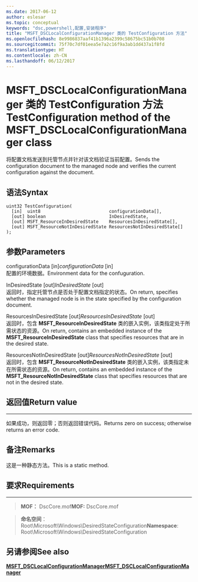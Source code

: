 ```yaml
---
ms.date: 2017-06-12
author: eslesar
ms.topic: conceptual
keywords: "dsc,powershell,配置,安装程序"
title: "MSFT_DSCLocalConfigurationManager 类的 TestConfiguration 方法"
ms.openlocfilehash: 8e9986837aaf41b1396a2399c58675bc51b0b708
ms.sourcegitcommit: 75f70c7df01eea5e7a2c16f9a3ab1dd437a1f8fd
ms.translationtype: HT
ms.contentlocale: zh-CN
ms.lasthandoff: 06/12/2017
---
```

# <a name="testconfiguration-method-of-the-msftdsclocalconfigurationmanager-class"></a><span data-ttu-id="96a9a-103">MSFT_DSCLocalConfigurationManager 类的 TestConfiguration 方法</span><span class="sxs-lookup"><span data-stu-id="96a9a-103">TestConfiguration method of the MSFT_DSCLocalConfigurationManager class</span></span>

<span data-ttu-id="96a9a-104">将配置文档发送到托管节点并针对该文档验证当前配置。</span><span class="sxs-lookup"><span data-stu-id="96a9a-104">Sends the configuration document to the managed node and verifies the current configuration against the document.</span></span>

<a name="syntax"></a><span data-ttu-id="96a9a-105">语法</span><span class="sxs-lookup"><span data-stu-id="96a9a-105">Syntax</span></span>
------

```mof
uint32 TestConfiguration(
  [in]  uint8                          configurationData[],
  [out] boolean                        InDesiredState,
  [out] MSFT_ResourceInDesiredState    ResourcesInDesiredState[],
  [out] MSFT_ResourceNotInDesiredState ResourcesNotInDesiredState[]
);
```

<a name="parameters"></a><span data-ttu-id="96a9a-106">参数</span><span class="sxs-lookup"><span data-stu-id="96a9a-106">Parameters</span></span>
----------

<span data-ttu-id="96a9a-107">configurationData \[in\]</span><span class="sxs-lookup"><span data-stu-id="96a9a-107">*configurationData* \[in\]</span></span>  
<span data-ttu-id="96a9a-108">配置的环境数据。</span><span class="sxs-lookup"><span data-stu-id="96a9a-108">Environment data for the confuguration.</span></span>

<span data-ttu-id="96a9a-109">InDesiredState \[out\]</span><span class="sxs-lookup"><span data-stu-id="96a9a-109">*InDesiredState* \[out\]</span></span>  
<span data-ttu-id="96a9a-110">返回时，指定托管节点是否处于配置文档指定的状态。</span><span class="sxs-lookup"><span data-stu-id="96a9a-110">On return, specifies whether the managed node is in the state specified by the configuration document.</span></span>

<span data-ttu-id="96a9a-111">ResourcesInDesiredState \[out\]</span><span class="sxs-lookup"><span data-stu-id="96a9a-111">*ResourcesInDesiredState* \[out\]</span></span>  
<span data-ttu-id="96a9a-112">返回时，包含 **MSFT_ResourceInDesiredState** 类的嵌入实例，该类指定处于所需状态的资源。</span><span class="sxs-lookup"><span data-stu-id="96a9a-112">On return, contains an embedded instance of the **MSFT_ResourceInDesiredState** class that specifies resources that are in the desired state.</span></span>

<span data-ttu-id="96a9a-113">ResourcesNotInDesiredState \[out\]</span><span class="sxs-lookup"><span data-stu-id="96a9a-113">*ResourcesNotInDesiredState* \[out\]</span></span>  
<span data-ttu-id="96a9a-114">返回时，包含 **MSFT_ResourceNotInDesiredState** 类的嵌入实例，该类指定未在所需状态的资源。</span><span class="sxs-lookup"><span data-stu-id="96a9a-114">On return, contains an embedded instance of the **MSFT_ResourceNotInDesiredState** class that specifies resources that are not in the desired state.</span></span>

## <a name="return-value"></a><span data-ttu-id="96a9a-115">返回值</span><span class="sxs-lookup"><span data-stu-id="96a9a-115">Return value</span></span>
------------

<span data-ttu-id="96a9a-116">如果成功，则返回零；否则返回错误代码。</span><span class="sxs-lookup"><span data-stu-id="96a9a-116">Returns zero on success; otherwise returns an error code.</span></span>

## <a name="remarks"></a><span data-ttu-id="96a9a-117">备注</span><span class="sxs-lookup"><span data-stu-id="96a9a-117">Remarks</span></span>

<span data-ttu-id="96a9a-118">这是一种静态方法。</span><span class="sxs-lookup"><span data-stu-id="96a9a-118">This is a static method.</span></span>

## <a name="requirements"></a><span data-ttu-id="96a9a-119">要求</span><span class="sxs-lookup"><span data-stu-id="96a9a-119">Requirements</span></span>
------------
><span data-ttu-id="96a9a-120">**MOF：** DscCore.mof</span><span class="sxs-lookup"><span data-stu-id="96a9a-120">**MOF:** DscCore.mof</span></span>

><span data-ttu-id="96a9a-121">**命名空间**：Root\Microsoft\Windows\DesiredStateConfiguration</span><span class="sxs-lookup"><span data-stu-id="96a9a-121">**Namespace**: Root\Microsoft\Windows\DesiredStateConfiguration</span></span>


## <a name="see-also"></a><span data-ttu-id="96a9a-122">另请参阅</span><span class="sxs-lookup"><span data-stu-id="96a9a-122">See also</span></span>


[<span data-ttu-id="96a9a-123">**MSFT_DSCLocalConfigurationManager**</span><span class="sxs-lookup"><span data-stu-id="96a9a-123">**MSFT_DSCLocalConfigurationManager**</span></span>](msft-dsclocalconfigurationmanager.md)


 

 



